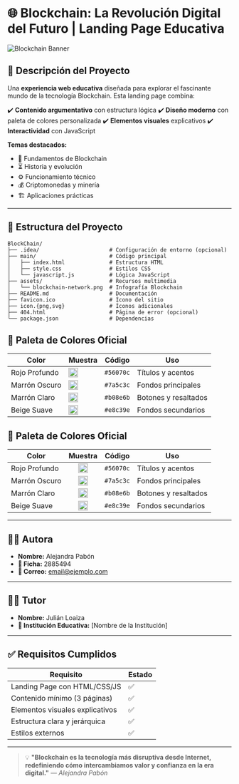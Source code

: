 # 🌐 Blockchain: La Revolución Digital del Futuro | Landing Page Educativa

![Blockchain Banner](https://masteringmoney.io/wp-content/uploads/2023/10/Que-es-la-blockchain-y-como-funciona-1-768x548.jpg)

## 🚀 Descripción del Proyecto

Una **experiencia web educativa** diseñada para explorar el fascinante mundo de la tecnología Blockchain. Esta landing page combina:

✔️ **Contenido argumentativo** con estructura lógica
✔️ **Diseño moderno** con paleta de colores personalizada
✔️ **Elementos visuales** explicativos
✔️ **Interactividad** con JavaScript

**Temas destacados:**
- 🔐 Fundamentos de Blockchain
- ⏳ Historia y evolución
- ⚙️ Funcionamiento técnico
- 💰 Criptomonedas y minería
- 🏗️ Aplicaciones prácticas

---

## 📂 Estructura del Proyecto

```
BlockChain/
├── .idea/                      # Configuración de entorno (opcional)
├── main/                       # Código principal
│   ├── index.html              # Estructura HTML
│   ├── style.css               # Estilos CSS
│   └── javascript.js           # Lógica JavaScript
├── assets/                     # Recursos multimedia
│   └── blockchain-network.png  # Infografía Blockchain
├── README.md                   # Documentación
├── favicon.ico                 # Ícono del sitio
├── icon.{png,svg}              # Íconos adicionales
├── 404.html                    # Página de error (opcional)
└── package.json                # Dependencias
```

## 🎨 Paleta de Colores Oficial

| Color           | Muestra                                                                 | Código     | Uso                    |
|----------------|-------------------------------------------------------------------------|------------|------------------------|
| Rojo Profundo  | <img src="https://www.colorhexa.com/56070c.png" width="20" height="20" style="border:1px solid #ccc;" /> | `#56070c`  | Títulos y acentos      |
| Marrón Oscuro  | <img src="https://www.colorhexa.com/7a5c3c.png" width="20" height="20" style="border:1px solid #ccc;" /> | `#7a5c3c`  | Fondos principales     |
| Marrón Claro   | <img src="https://www.colorhexa.com/b08e6b.png" width="20" height="20" style="border:1px solid #ccc;" /> | `#b08e6b`  | Botones y resaltados   |
| Beige Suave    | <img src="https://www.colorhexa.com/e8c39e.png" width="20" height="20" style="border:1px solid #ccc;" /> | `#e8c39e`  | Fondos secundarios     |

## 🎨 Paleta de Colores Oficial

| Color           | Muestra                                                                 | Código     | Uso                    |
|----------------|-------------------------------------------------------------------------|------------|------------------------|
| Rojo Profundo  | <img src="https://www.colorhexa.com/56070c.png" width="20" height="20" style="display:block;margin:auto;border:1px solid #ccc;" /> | `#56070c`  | Títulos y acentos      |
| Marrón Oscuro  | <img src="https://www.colorhexa.com/7a5c3c.png" width="20" height="20" style="display:block;margin:auto;border:1px solid #ccc;" /> | `#7a5c3c`  | Fondos principales     |
| Marrón Claro   | <img src="https://www.colorhexa.com/b08e6b.png" width="20" height="20" style="display:block;margin:auto;border:1px solid #ccc;" /> | `#b08e6b`  | Botones y resaltados   |
| Beige Suave    | <img src="https://www.colorhexa.com/e8c39e.png" width="20" height="20" style="display:block;margin:auto;border:1px solid #ccc;" /> | `#e8c39e`  | Fondos secundarios     |

---

## 👩‍💻 Autora

- **Nombre:** Alejandra Pabón
- **📌 Ficha:** 2885494
- **📧 Correo:** email@ejemplo.com

---

## 👨‍🏫 Tutor

- **Nombre:** Julián Loaiza
- **🏫 Institución Educativa:** [Nombre de la Institución]

---

## ✅ Requisitos Cumplidos

| Requisito                                 | Estado |
|-------------------------------------------|--------|
| Landing Page con HTML/CSS/JS              | ✅     |
| Contenido mínimo (3 páginas)              | ✅     |
| Elementos visuales explicativos           | ✅     |
| Estructura clara y jerárquica             | ✅     |
| Estilos externos                          | ✅     |

---
> 💡 **"Blockchain es la tecnología más disruptiva desde Internet, redefiniendo cómo intercambiamos valor y confianza en la era digital."**
> — *Alejandra Pabón*

